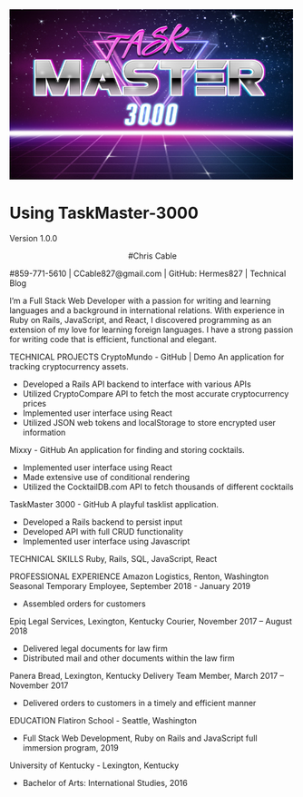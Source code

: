 

<img src="https://github.com/Hermes827/TaskMaster-3000/blob/master/frontend/img/originalTaskMaster.jpg" width="500" height="300">

# Using TaskMaster-3000

Version 1.0.0


<p align="center">#Chris Cable</p>
#859-771-5610 | CCable827@gmail.com | GitHub: Hermes827 | Technical Blog

I’m a Full Stack Web Developer with a passion for writing and learning languages and a background in international relations.  With experience in Ruby on Rails, JavaScript, and React, I discovered programming as an extension of my love for learning foreign languages. I have a strong passion for writing code that is efficient, functional and elegant.


TECHNICAL PROJECTS
CryptoMundo - GitHub | Demo
An application for tracking cryptocurrency assets.
+ Developed a Rails API backend to interface with various APIs
+ Utilized CryptoCompare API to fetch the most accurate cryptocurrency prices
+ Implemented user interface using React
+ Utilized JSON web tokens and localStorage to store encrypted user information 

Mixxy - GitHub
An application for finding and storing cocktails.
+ Implemented user interface using React
+ Made extensive use of conditional rendering
+ Utilized the CocktailDB.com API to fetch thousands of different cocktails

TaskMaster 3000 - GitHub
A playful tasklist application.
+ Developed a Rails backend to persist input
+ Developed API with full CRUD functionality
+ Implemented user interface using Javascript

TECHNICAL SKILLS
Ruby, Rails, SQL, JavaScript, React

PROFESSIONAL EXPERIENCE
Amazon Logistics, Renton, Washington
Seasonal Temporary Employee, September 2018 - January 2019
+ Assembled orders for customers

Epiq Legal Services, Lexington, Kentucky
Courier, November 2017 – August 2018
+ Delivered legal documents for law firm
+ Distributed mail and other documents within the law firm

Panera Bread, Lexington, Kentucky
Delivery Team Member, March 2017 – November 2017
+ Delivered orders to customers in a timely and efficient manner

EDUCATION
Flatiron School - Seattle, Washington
+ Full Stack Web Development, Ruby on Rails and JavaScript full immersion program, 2019

University of Kentucky - Lexington, Kentucky
+ Bachelor of Arts: International Studies, 2016
